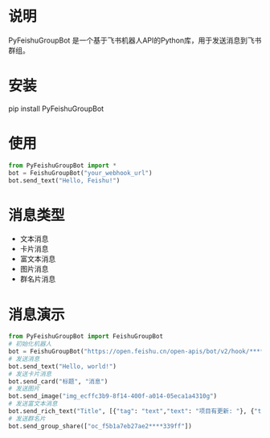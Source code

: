 # 说明
PyFeishuGroupBot 是一个基于飞书机器人API的Python库，用于发送消息到飞书群组。
# 安装
pip install PyFeishuGroupBot
# 使用
```python
from PyFeishuGroupBot import *
bot = FeishuGroupBot("your_webhook_url")
bot.send_text("Hello, Feishu!")
```
# 消息类型
- 文本消息
- 卡片消息
- 富文本消息
- 图片消息
- 群名片消息
# 消息演示
```python
from PyFeishuGroupBot import FeishuGroupBot
# 初始化机器人
bot = FeishuGroupBot("https://open.feishu.cn/open-apis/bot/v2/hook/******")
# 发送消息
bot.send_text("Hello, world!")
# 发送卡片消息
bot.send_card("标题", "消息")
# 发送图片
bot.send_image("img_ecffc3b9-8f14-400f-a014-05eca1a4310g")
# 发送富文本消息
bot.send_rich_text("Title", [{"tag": "text","text": "项目有更新: "}, {"tag": "a","text": "请查看","href": "http://www.example.com/"}, {"tag": "at", "user_id": "ou_18eac8********17ad4f02e8bbbb"}])
# 发送群名片
bot.send_group_share(["oc_f5b1a7eb27ae2****339ff"])

```